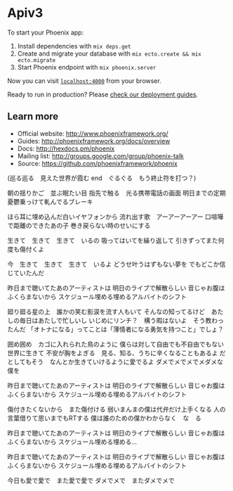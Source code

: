 # Apiv3

To start your Phoenix app:

  1. Install dependencies with `mix deps.get`
  2. Create and migrate your database with `mix ecto.create && mix ecto.migrate`
  3. Start Phoenix endpoint with `mix phoenix.server`

Now you can visit [`localhost:4000`](http://localhost:4000) from your browser.

Ready to run in production? Please [check our deployment guides](http://www.phoenixframework.org/docs/deployment).

## Learn more

  * Official website: http://www.phoenixframework.org/
  * Guides: http://phoenixframework.org/docs/overview
  * Docs: http://hexdocs.pm/phoenix
  * Mailing list: http://groups.google.com/group/phoenix-talk
  * Source: https://github.com/phoenixframework/phoenix

(巡る巡る　見えた世界が霞む
end　ぐるぐる　もう終止符を打つ？)

朝の揺りかご　並ぶ眠たい目
指先で触る　光る携帯電話の画面
明日までの定期　憂鬱乗っけて軋んでるブレーキ

ほら耳に埋め込んだ白いイヤフォンから
流れ出す歌　アーアーアーアー
口喧嘩で距離のできたあの子
巻き戻らない時のせいにする

生きて　生きて　生きて　いるの
吸ってはいてを繰り返して
引きずってまた何度も傷付くよ

今　生きて　生きて　生きて　いるよ
どうせ叶うはずもない夢を
でもどこか信じていたんだ

昨日まで聴いてたあのアーティストは
明日のライブで解散らしい
音じゃお腹はふくらまないから
スケジュール埋める埋めるアルバイトのシフト

廻り廻る星の上　誰かの笑む影涙を流す人もいて
そんなの知ってるけど　あたしの毎日はあたしで忙しいし
いじめにリンチ？　構う暇はないよ　そう教わったんだ
「オトナになる」ってことは「薄情者になる勇気を持つこと」でしょ？

囲め囲め　カゴに入れられた鳥のように
僕らは対して自由でも不自由でもない世界に生きて
不安が胸をよぎる　見る、知る、うちに辛くなることもあるよ
だとしてもそう　なんとか生きていけるように愛でるよ
ダメでメでメでメダメな僕を

昨日まで聴いてたあのアーティストは
明日のライブで解散らしい
音じゃお腹はふくらまないから
スケジュール埋める埋めるアルバイトのシフト

傷付きたくないから　また傷付ける
弱いまんまの僕は代弁だけ上手くなる
人の言葉借りて思いまでもRTする
僕は誰のための僕かわからなく　な　る

昨日まで聴いてたあのアーティストは
明日のライブで解散らしい
音じゃお腹はふくらまないから
スケジュール埋める埋める…

昨日まで聴いてたあのアーティストは
明日のライブで解散らしい
音じゃお腹はふくらまないから
スケジュール埋める埋めるアルバイトのシフト

今日も愛で愛で　また愛で愛で
ダメでメで　またダメでメで